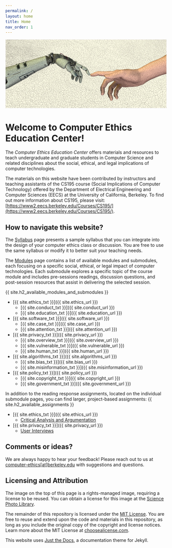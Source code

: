 ```yaml
---
permalink: /
layout: home
title: Home
nav_order: 1
---
```


![Artificial intelligence, conceptual computer artwork. Human hand (right) touching fingers with a robot's hand (left), mimicking Michelangelo's painting The Creation of Adam (in the Sistine Chapel, Rome, Italy) where two pointing hands meeting signify the biblical story of the creation of Adam by God. This image could symbolise humans creating robots.](assets/images/logo.jpg "Artificial intelligence, artwork")

# Welcome to Computer Ethics Education Center!
The *Computer Ethics Education Center* offers materials and resources to teach undergraduate and graduate students in Computer Science and related disciplines about the social, ethical, and legal implications of computer technologies.

The materials on this website have been contributed by instructors and teaching assistants of the CS195 course (Social Implications of Computer Technology) offered by the Department of Electrical Engineering and Computer Sciences (EECS) at the University of California, Berkeley. To find out more information about CS195, please visit: [https://www2.eecs.berkeley.edu/Courses/CS195/](https://www2.eecs.berkeley.edu/Courses/CS195/).

## How to navigate this website?
The [Syllabus](/syllabus/) page presents a sample syllabus that you can integrate into the design of your computer ethics class or discussion. You are free to use the same syllabus or modify it to better suit your teaching needs.

The [Modules](/modules/) page contains a list of available modules and submodules, each focusing on a specific social, ethical, or legal impact of computer technologies. Each submodule explores a specific topic of the course module and includes pre-sessions readings, discussion questions, and post-session resources that assist in delivering the selected session.

{{ site.h2_available_modules_and_submodules }}
- [{{ site.ethics_txt }}]({{ site.ethics_url }})
    - [{{ site.conduct_txt }}]({{ site.conduct_url }})
    - [{{ site.education_txt }}]({{ site.education_url }})
- [{{ site.software_txt }}]({{ site.software_url }})
    - [{{ site.case_txt }}]({{ site.case_url }})
    - [{{ site.attention_txt }}]({{ site.attention_url }})
- [{{ site.privacy_txt }}]({{ site.privacy_url }})
    - [{{ site.overview_txt }}]({{ site.overview_url }})
    - [{{ site.vulnerable_txt }}]({{ site.vulnerable_url }})
    - [{{ site.human_txt }}]({{ site.human_url }})
- [{{ site.algorithms_txt }}]({{ site.algorithms_url }})
    - [{{ site.bias_txt }}]({{ site.bias_url }})
    - [{{ site.misinformation_txt }}]({{ site.misinformation_url }})
- [{{ site.policy_txt }}]({{ site.policy_url }})
    - [{{ site.copyright_txt }}]({{ site.copyright_url }})
    - [{{ site.government_txt }}]({{ site.government_url }})

In addition to the reading response assignments, located on the individual submodule pages, you can find larger, project-based assignments:
{{ site.h2_available_assignments }}
- [{{ site.ethics_txt }}]({{ site.ethics_url }})
    - [Critical Analysis and Argumentation](/modules/ethics/assignments/#assignment-1-critical-analysis-and-argumentation)
- [{{ site.privacy_txt }}]({{ site.privacy_url }})
    - [User Interviews](/modules/privacy/assignments/#assignment-1-user-interviews)

## Comments or ideas?
We are always happy to hear your feedback! Please reach out to us at [computer-ethics[at]berkeley.edu](mailto:computer-ethics@berkeley.edu) with suggestions and questions.

## Licensing and Attribution
The image on the top of this page is a rights-managed image, requiring a license to be reused. You can obtain a license for this image at the [Science Photo Library](https://www.sciencephoto.com/media/351841/view/artificial-intelligence-artwork).

The remainder of this repository is licensed under the [MIT License](https://github.com/computer-ethics/computer-ethics.github.io/blob/main/LICENSE). You are free to reuse and extend upon the code and materials in this repository, as long as you include the original copy of the copyright and license notices. Learn more about the MIT License at [choosealicense.com](https://choosealicense.com/licenses/mit/).

This website uses [Just the Docs](https://github.com/just-the-docs/just-the-docs), a documentation theme for Jekyll.
